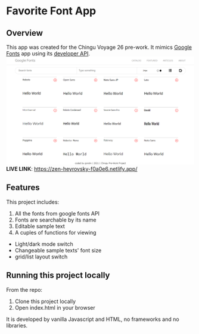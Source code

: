 # Favorite Font App
## Overview
This app was created for the Chingu Voyage 26 pre-work. It mimics [Google Fonts](https://fonts.google.com/) app using its [developer API](https://developers.google.com/fonts/docs/developer_api).
![sample image](./images/sample_image.png)    
**LIVE LINK**: https://zen-heyrovsky-f0a0e6.netlify.app/
## Features
This project includes:
1. All the fonts from google fonts API
2. Fonts are searchable by its name
3. Editable sample text 
4. A cuples of functions for viewing
  - Light/dark mode switch
  - Changeable sample texts' font size
  - grid/list layout switch
## Running this project locally
From the repo:
1. Clone this project locally
2. Open index.html in your browser  

It is developed by vanilla Javascript and HTML, no frameworks and no libraries.
